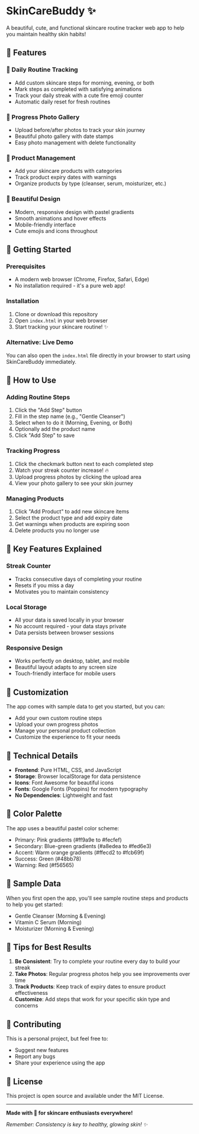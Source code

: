 # SkinCareBuddy ✨

A beautiful, cute, and functional skincare routine tracker web app to help you maintain healthy skin habits!

## 🌟 Features

### 📅 Daily Routine Tracking
- Add custom skincare steps for morning, evening, or both
- Mark steps as completed with satisfying animations
- Track your daily streak with a cute fire emoji counter
- Automatic daily reset for fresh routines

### 📸 Progress Photo Gallery
- Upload before/after photos to track your skin journey
- Beautiful photo gallery with date stamps
- Easy photo management with delete functionality

### 🧴 Product Management
- Add your skincare products with categories
- Track product expiry dates with warnings
- Organize products by type (cleanser, serum, moisturizer, etc.)

### 🎨 Beautiful Design
- Modern, responsive design with pastel gradients
- Smooth animations and hover effects
- Mobile-friendly interface
- Cute emojis and icons throughout

## 🚀 Getting Started

### Prerequisites
- A modern web browser (Chrome, Firefox, Safari, Edge)
- No installation required - it's a pure web app!

### Installation
1. Clone or download this repository
2. Open `index.html` in your web browser
3. Start tracking your skincare routine! ✨

### Alternative: Live Demo
You can also open the `index.html` file directly in your browser to start using SkinCareBuddy immediately.

## 📱 How to Use

### Adding Routine Steps
1. Click the "Add Step" button
2. Fill in the step name (e.g., "Gentle Cleanser")
3. Select when to do it (Morning, Evening, or Both)
4. Optionally add the product name
5. Click "Add Step" to save

### Tracking Progress
1. Click the checkmark button next to each completed step
2. Watch your streak counter increase! 🔥
3. Upload progress photos by clicking the upload area
4. View your photo gallery to see your skin journey

### Managing Products
1. Click "Add Product" to add new skincare items
2. Select the product type and add expiry date
3. Get warnings when products are expiring soon
4. Delete products you no longer use

## 🎯 Key Features Explained

### Streak Counter
- Tracks consecutive days of completing your routine
- Resets if you miss a day
- Motivates you to maintain consistency

### Local Storage
- All your data is saved locally in your browser
- No account required - your data stays private
- Data persists between browser sessions

### Responsive Design
- Works perfectly on desktop, tablet, and mobile
- Beautiful layout adapts to any screen size
- Touch-friendly interface for mobile users

## 🎨 Customization

The app comes with sample data to get you started, but you can:
- Add your own custom routine steps
- Upload your own progress photos
- Manage your personal product collection
- Customize the experience to fit your needs

## 🔧 Technical Details

- **Frontend**: Pure HTML, CSS, and JavaScript
- **Storage**: Browser localStorage for data persistence
- **Icons**: Font Awesome for beautiful icons
- **Fonts**: Google Fonts (Poppins) for modern typography
- **No Dependencies**: Lightweight and fast

## 🌈 Color Palette

The app uses a beautiful pastel color scheme:
- Primary: Pink gradients (#ff9a9e to #fecfef)
- Secondary: Blue-green gradients (#a8edea to #fed6e3)
- Accent: Warm orange gradients (#ffecd2 to #fcb69f)
- Success: Green (#48bb78)
- Warning: Red (#f56565)

## 📝 Sample Data

When you first open the app, you'll see sample routine steps and products to help you get started:
- Gentle Cleanser (Morning & Evening)
- Vitamin C Serum (Morning)
- Moisturizer (Morning & Evening)

## 🎉 Tips for Best Results

1. **Be Consistent**: Try to complete your routine every day to build your streak
2. **Take Photos**: Regular progress photos help you see improvements over time
3. **Track Products**: Keep track of expiry dates to ensure product effectiveness
4. **Customize**: Add steps that work for your specific skin type and concerns

## 🤝 Contributing

This is a personal project, but feel free to:
- Suggest new features
- Report any bugs
- Share your experience using the app

## 📄 License

This project is open source and available under the MIT License.

---

**Made with 💖 for skincare enthusiasts everywhere!**

*Remember: Consistency is key to healthy, glowing skin! ✨* 